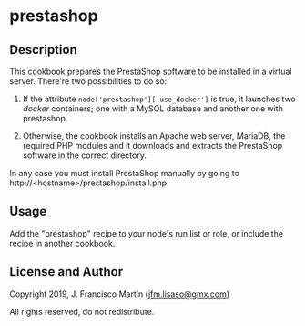# prestashop

## Description

This cookbook prepares the PrestaShop software to be installed in a virtual server. There're two possibilities to do so:

1) If the attribute `node['prestashop']['use_docker']` is true, it launches two _docker_ containers; one with a MySQL database and another one with prestashop.

2) Otherwise, the cookbook installs an Apache web server, MariaDB, the required PHP modules and it downloads and extracts the PrestaShop software in the correct directory.

In any case you must install PrestaShop manually by going to http://\<hostname\>/prestashop/install.php

## Usage

Add the "prestashop" recipe to your node's run list or role, or include the recipe in another cookbook.

## License and Author

Copyright 2019, J. Francisco Martín (jfm.lisaso@gmx.com)

All rights reserved, do not redistribute.

